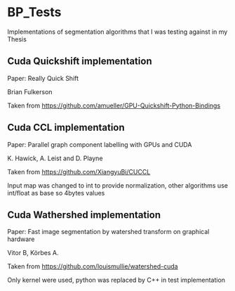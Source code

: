 # BP_Tests
Implementations of segmentation algorithms that I was testing against in my Thesis

## Cuda Quickshift implementation
Paper: Really Quick Shift

Brian Fulkerson
        
Taken from https://github.com/amueller/GPU-Quickshift-Python-Bindings

## Cuda CCL implementation
Paper: Parallel graph component labelling with GPUs and CUDA

K. Hawick, A. Leist and D. Playne
        
Taken from https://github.com/XiangyuBi/CUCCL

Input map was changed to int to provide normalization, other algorithms use int/float as base so 4bytes values

## Cuda Wathershed implementation
Paper: Fast image segmentation by watershed transform on graphical hardware

Vitor B, Körbes A.
        
Taken from https://github.com/louismullie/watershed-cuda

Only kernel were used, python was replaced by C++ in test implementation

